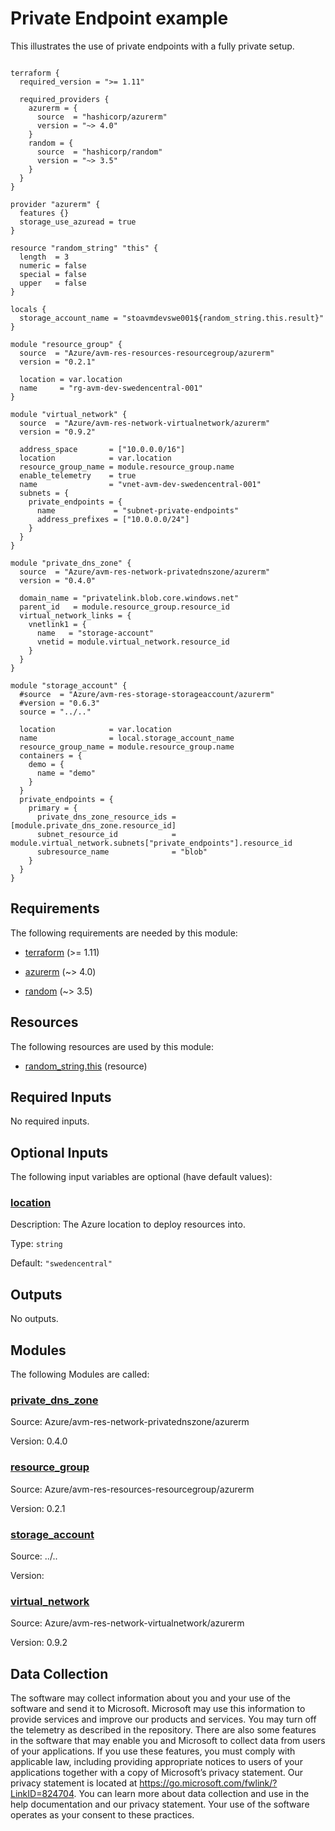 <!-- BEGIN_TF_DOCS -->
<!-- Code generated by terraform-docs. DO NOT EDIT. -->
# Private Endpoint example

This illustrates the use of private endpoints with a fully private setup.

```hcl

terraform {
  required_version = ">= 1.11"

  required_providers {
    azurerm = {
      source  = "hashicorp/azurerm"
      version = "~> 4.0"
    }
    random = {
      source  = "hashicorp/random"
      version = "~> 3.5"
    }
  }
}

provider "azurerm" {
  features {}
  storage_use_azuread = true
}

resource "random_string" "this" {
  length  = 3
  numeric = false
  special = false
  upper   = false
}

locals {
  storage_account_name = "stoavmdevswe001${random_string.this.result}"
}

module "resource_group" {
  source  = "Azure/avm-res-resources-resourcegroup/azurerm"
  version = "0.2.1"

  location = var.location
  name     = "rg-avm-dev-swedencentral-001"
}

module "virtual_network" {
  source  = "Azure/avm-res-network-virtualnetwork/azurerm"
  version = "0.9.2"

  address_space       = ["10.0.0.0/16"]
  location            = var.location
  resource_group_name = module.resource_group.name
  enable_telemetry    = true
  name                = "vnet-avm-dev-swedencentral-001"
  subnets = {
    private_endpoints = {
      name             = "subnet-private-endpoints"
      address_prefixes = ["10.0.0.0/24"]
    }
  }
}

module "private_dns_zone" {
  source  = "Azure/avm-res-network-privatednszone/azurerm"
  version = "0.4.0"

  domain_name = "privatelink.blob.core.windows.net"
  parent_id   = module.resource_group.resource_id
  virtual_network_links = {
    vnetlink1 = {
      name   = "storage-account"
      vnetid = module.virtual_network.resource_id
    }
  }
}

module "storage_account" {
  #source  = "Azure/avm-res-storage-storageaccount/azurerm"
  #version = "0.6.3"
  source = "../.."

  location            = var.location
  name                = local.storage_account_name
  resource_group_name = module.resource_group.name
  containers = {
    demo = {
      name = "demo"
    }
  }
  private_endpoints = {
    primary = {
      private_dns_zone_resource_ids = [module.private_dns_zone.resource_id]
      subnet_resource_id            = module.virtual_network.subnets["private_endpoints"].resource_id
      subresource_name              = "blob"
    }
  }
}
```

<!-- markdownlint-disable MD033 -->
## Requirements

The following requirements are needed by this module:

- <a name="requirement_terraform"></a> [terraform](#requirement\_terraform) (>= 1.11)

- <a name="requirement_azurerm"></a> [azurerm](#requirement\_azurerm) (~> 4.0)

- <a name="requirement_random"></a> [random](#requirement\_random) (~> 3.5)

## Resources

The following resources are used by this module:

- [random_string.this](https://registry.terraform.io/providers/hashicorp/random/latest/docs/resources/string) (resource)

<!-- markdownlint-disable MD013 -->
## Required Inputs

No required inputs.

## Optional Inputs

The following input variables are optional (have default values):

### <a name="input_location"></a> [location](#input\_location)

Description: The Azure location to deploy resources into.

Type: `string`

Default: `"swedencentral"`

## Outputs

No outputs.

## Modules

The following Modules are called:

### <a name="module_private_dns_zone"></a> [private\_dns\_zone](#module\_private\_dns\_zone)

Source: Azure/avm-res-network-privatednszone/azurerm

Version: 0.4.0

### <a name="module_resource_group"></a> [resource\_group](#module\_resource\_group)

Source: Azure/avm-res-resources-resourcegroup/azurerm

Version: 0.2.1

### <a name="module_storage_account"></a> [storage\_account](#module\_storage\_account)

Source: ../..

Version:

### <a name="module_virtual_network"></a> [virtual\_network](#module\_virtual\_network)

Source: Azure/avm-res-network-virtualnetwork/azurerm

Version: 0.9.2

<!-- markdownlint-disable-next-line MD041 -->
## Data Collection

The software may collect information about you and your use of the software and send it to Microsoft. Microsoft may use this information to provide services and improve our products and services. You may turn off the telemetry as described in the repository. There are also some features in the software that may enable you and Microsoft to collect data from users of your applications. If you use these features, you must comply with applicable law, including providing appropriate notices to users of your applications together with a copy of Microsoft’s privacy statement. Our privacy statement is located at <https://go.microsoft.com/fwlink/?LinkID=824704>. You can learn more about data collection and use in the help documentation and our privacy statement. Your use of the software operates as your consent to these practices.
<!-- END_TF_DOCS -->